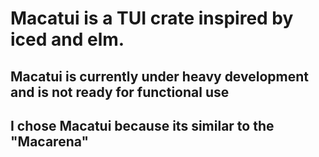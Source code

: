 # Macatui is a TUI crate inspired by iced and elm. 

## Macatui is currently under heavy development and is not ready for functional use 
## I chose Macatui because its similar to the "Macarena"
